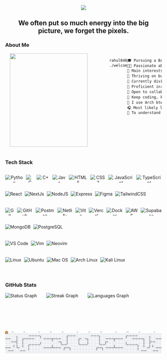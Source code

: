 <!-- Main Top PC GIF -->

<div style="display: flex; justify-content: center;">
    <img src="https://user-images.githubusercontent.com/74038190/225813708-98b745f2-7d22-48cf-9150-083f1b00d6c9.gif" height="auto" width="auto" />
</div>

<div align="center">

## We often put so much energy into the big picture, we forget the pixels.

</div>

<!-- About ME -->

### About Me

<div class="about-main" style="display: flex;">
    <div align="left" style="display: flex; margin: 0px 70px 0px 15px; box-shadow: 10px 10px 13px -3px rgba(255,255,255,0.5);" class="about-left">
        <img align="left" src="https://i.giphy.com/media/v1.Y2lkPTc5MGI3NjExcGQ1N2ltOXo5dWYxZ3RsZXp0Z2k4bXppNGJuZjFsdnd6eHFpc2JncSZlcD12MV9pbnRlcm5hbF9naWZfYnlfaWQmY3Q9Zw/2xu5zpSV3oqKcCSZ49/giphy.gif" height="300" width="250">
    </div>

```
rahul04032004@github:~$ ./welcome.sh
```

```markdown
🎓 Pursuing a Bachelor's in Computer Science
👨‍💻 Passionate about programming and exploring the world of technology.
🔎 Main interests: Web Development & Cyber Security
🔭 Thriving on building robust Backend Systems.
🌱 Currently diving into Cloud Computing and Next.js
🌟 Proficient in: Java, Python
💼 Open to collaboration on innovative Web development projects!
🚩 Keep coding, keep innovating! Let's build the future together!
🐧 I use Arch btw...
🎧 Most likely listening to a song right now
🔄 To understand recursion, you first need to understand recursion.
​​‎ ‎ ‎ ‎ ‎ ‎ ‎ ‎ ‎ 
```

  </div>
</div>

<br>

### Tech Stack

<div style="display: flex;">
  <div style="display: flex; flex-direction: column;">
    <!-- <b style="display: inline; font-size: 20px; margin-bottom: 0px;">Languages</b> -->
    <p align="center" style="display: flex; gap: 9px">
      <img src="https://ziadoua.github.io/m3-Markdown-Badges/badges/Python/python2.svg" alt="Python" height="25" />
      <img src="https://ziadoua.github.io/m3-Markdown-Badges/badges/C/c2.svg" alt="C" height="25" />
      <img src="https://ziadoua.github.io/m3-Markdown-Badges/badges/C++/c++2.svg" alt="C++" height="25" />
      <img src="https://ziadoua.github.io/m3-Markdown-Badges/badges/Java/java2.svg" alt="Java" height="25" />
      <img src="https://ziadoua.github.io/m3-Markdown-Badges/badges/HTML/html2.svg" alt="HTML5" height="25" />
      <img src="https://ziadoua.github.io/m3-Markdown-Badges/badges/CSS/css2.svg" alt="CSS3" height="25" />
      <img src="https://ziadoua.github.io/m3-Markdown-Badges/badges/Javascript/javascript2.svg" alt="JavaScript" height="25" />
      <img src="https://ziadoua.github.io/m3-Markdown-Badges/badges/TypeScript/typescript2.svg" alt="TypeScript" height="25" />
    </p>
    <!-- <b style="display: inline; font-size: 20px; margin-bottom: 0px;">Libraries</b> -->
    <p align="center" style="display: flex; gap: 9px">
      <img src="https://ziadoua.github.io/m3-Markdown-Badges/badges/React/react2.svg" alt="React" height="25" />
      <img src="https://ziadoua.github.io/m3-Markdown-Badges/badges/NextJS/nextjs2.svg" alt="NextJs" height="25" />
      <img src="https://ziadoua.github.io/m3-Markdown-Badges/badges/NodeJS/nodejs2.svg" alt="NodeJS" height="25" />
      <img src="https://ziadoua.github.io/m3-Markdown-Badges/badges/Express/express2.svg" alt="Express" height="25" />
      <img src="https://ziadoua.github.io/m3-Markdown-Badges/badges/Figma/figma2.svg" alt="Figma" height="25" />
      <img src="https://ziadoua.github.io/m3-Markdown-Badges/badges/TailwindCSS/tailwindcss2.svg" alt="TailwindCSS" height="25" />
    </p>
    <!-- <b style="display: inline; font-size: 20px; margin-bottom: 0px;">Tools</b> -->
    <p align="center" style="display: flex; gap: 9px">
      <!-- Version Control -->
      <img src="https://ziadoua.github.io/m3-Markdown-Badges/badges/Git/git2.svg" alt="Git" height="25" />
      <img src="https://ziadoua.github.io/m3-Markdown-Badges/badges/Github/github2.svg" alt="GitHub" height="25" />
      <!-- API Testing & Development -->
      <img src="https://ziadoua.github.io/m3-Markdown-Badges/badges/Postman/postman2.svg" alt="Postman" height="25" />
      <!-- Deployment & Hosting -->
      <img src="https://ziadoua.github.io/m3-Markdown-Badges/badges/Netlify/netlify2.svg" alt="Netlify" height="25" />
      <img src="https://ziadoua.github.io/m3-Markdown-Badges/badges/ViteJS/vitejs2.svg" alt="Vite" height="25" />
      <img src="https://ziadoua.github.io/m3-Markdown-Badges/badges/Vercel/vercel2.svg" alt="Vercel" height="25" />
      <!-- Containerization & Cloud Services -->
      <img src="https://ziadoua.github.io/m3-Markdown-Badges/badges/Docker/docker2.svg" alt="Docker" height="25" />
      <img src="https://ziadoua.github.io/m3-Markdown-Badges/badges/AWS/aws2.svg" alt="AWS" height="25" />
      <!-- Database & Authentication -->
      <img src="https://ziadoua.github.io/m3-Markdown-Badges/badges/Supabase/supabase2.svg" alt="Supabase" height="25" />
    </p>
        <!-- <b style="display: inline; font-size: 20px; margin-bottom: 0px;">Databases</b> -->
    <p align="center" style="display: flex; gap: 9px">
      <img src="https://ziadoua.github.io/m3-Markdown-Badges/badges/MongoDB/mongodb2.svg" alt="MongoDB" height="25" />
      <img src="https://ziadoua.github.io/m3-Markdown-Badges/badges/PostgreSQL/postgresql2.svg" alt="PostgreSQL" height="25" />
    </p>
    <!-- <b style="display: inline; font-size: 20px; margin-bottom: 0px;">IDEs / Text Editors</b> -->
    <p align="center" style="display: flex; gap: 9px">
      <img src="https://ziadoua.github.io/m3-Markdown-Badges/badges/VisualStudioCode/visualstudiocode2.svg" alt="VS Code" height="25" />
      <img src="https://ziadoua.github.io/m3-Markdown-Badges/badges/Vim/vim2.svg" alt="Vim" height="25" />
      <img src="https://ziadoua.github.io/m3-Markdown-Badges/badges/Neovim/neovim2.svg" alt="Neovim" height="25" />
    </p>
    <!-- <b style="display: inline; font-size: 20px; margin-bottom: 0px;">Workspace</b> -->
    <p align="center" style="display: flex; gap: 9px; flex-wrap: wrap;">
      <!-- <img src="https://ziadoua.github.io/m3-Markdown-Badges/badges/Windows/windows2.svg" alt="Windows 11" height="25" /> -->
      <img src="https://ziadoua.github.io/m3-Markdown-Badges/badges/Linux/linux2.svg" alt="Linux" height="25" />
      <img src="https://ziadoua.github.io/m3-Markdown-Badges/badges/Ubuntu/ubuntu2.svg" alt="Ubuntu" height="25" />
      <img src="https://ziadoua.github.io/m3-Markdown-Badges/badges/macOS/macos2.svg" alt="Mac OS" height="25" />
      <img src="https://ziadoua.github.io/m3-Markdown-Badges/badges/Arch/arch2.svg" alt="Arch Linux" height="25" />
      <img src="https://ziadoua.github.io/m3-Markdown-Badges/badges/KaliLinux/kalilinux2.svg" alt="Kali Linux" height="25" />
    </p>

  </div>
</div>

<br>

### GitHub Stats

<div align="center" style="display: flex; gap: 30px; align-items: center">
  <!-- <img src="https://github-readme-stats.vercel.app/api?username=suphalbochkar&hide_title=true&hide_rank=false&show_icons=true&include_all_commits=true&count_private=true&disable_animations=false&theme=tokyonight&locale=en&hide_border=false&order=1" height="105" alt="Status Graph"  /> -->
  <img src="https://github-readme-stats.vercel.app/api?username=suphalbochkar&hide_title=true&hide_border=false&theme=tokyonight&show_icons=true&hide_border=true&count_private=true" height="105" alt="Status Graph" />
  <img src="https://streak-stats.demolab.com?user=suphalbochkar&locale=en&mode=daily&theme=tokyonight&hide_border=false&border_radius=5&order=3" height="105" alt="Streak Graph"  />
  <img src="https://github-readme-stats.vercel.app/api/top-langs?username=suphalbochkar&locale=en&hide_title=true&layout=compact&card_width=320&langs_count=6&theme=tokyonight&hide_border=false&order=2&custom_title=Languages" height="105" alt="Languages Graph"  />
</div>

<br>

<picture>
  <source media="(prefers-color-scheme: dark)" srcset="https://raw.githubusercontent.com/rahul04032004/rahul04032004/output/pacman-contribution-graph-dark.svg">
  <source media="(prefers-color-scheme: light)" srcset="https://raw.githubusercontent.com/rahul04032004/rahul04032004/output/pacman-contribution-graph.svg">
  <img alt="pacman contribution graph" src="https://raw.githubusercontent.com/rahul04032004/rahul04032004/output/pacman-contribution-graph.svg">
</picture>

###
